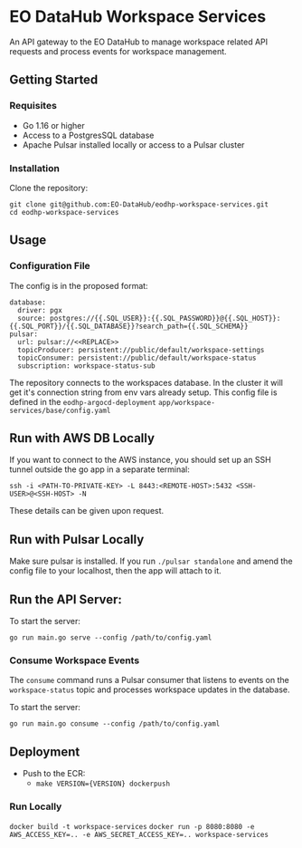 # EO DataHub Workspace Services
An API gateway to the EO DataHub to manage workspace related API requests and process events for workspace management.

## Getting Started
### Requisites
- Go 1.16 or higher
- Access to a PostgresSQL database
- Apache Pulsar installed locally or access to a Pulsar cluster

### Installation
Clone the repository:
```
git clone git@github.com:EO-DataHub/eodhp-workspace-services.git
cd eodhp-workspace-services
```

## Usage

### Configuration File

The config is in the proposed format:
```
database:
  driver: pgx
  source: postgres://{{.SQL_USER}}:{{.SQL_PASSWORD}}@{{.SQL_HOST}}:{{.SQL_PORT}}/{{.SQL_DATABASE}}?search_path={{.SQL_SCHEMA}}
pulsar:
  url: pulsar://<<REPLACE>>
  topicProducer: persistent://public/default/workspace-settings
  topicConsumer: persistent://public/default/workspace-status
  subscription: workspace-status-sub
```
The repository connects to the workspaces database. In the cluster it will get it's connection string from env vars already setup. This config file is defined in the `eodhp-argocd-deployment` `app/workspace-services/base/config.yaml`


## Run with AWS DB Locally
If you want to connect to the AWS instance, you should set up an SSH tunnel outside the go app in a separate terminal:

`ssh -i <PATH-TO-PRIVATE-KEY> -L 8443:<REMOTE-HOST>:5432 <SSH-USER>@<SSH-HOST> -N`

These details can be given upon request.



## Run with Pulsar Locally
Make sure pulsar is installed. If you run `./pulsar standalone` and amend the config file to your localhost, then the app will attach to it.

## Run the API Server:
To start the server:

```go run main.go serve --config /path/to/config.yaml```



### Consume Workspace Events
The `consume` command runs a Pulsar consumer that listens to events on the `workspace-status` topic and processes workspace updates in the database.

To start the server:

```go run main.go consume --config /path/to/config.yaml```

## Deployment
- Push to the ECR:
    - ```make VERSION={VERSION} dockerpush```

### Run Locally
```docker build -t workspace-services```
```docker run -p 8080:8080 -e AWS_ACCESS_KEY=.. -e AWS_SECRET_ACCESS_KEY=.. workspace-services ```